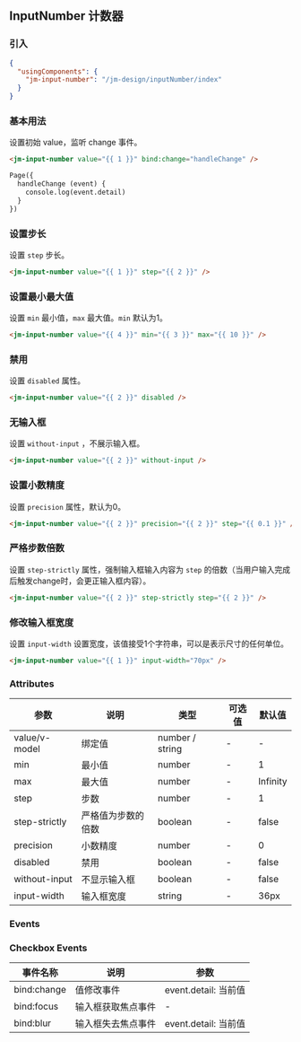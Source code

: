 ## InputNumber 计数器

### 引入

```json
{
  "usingComponents": {
    "jm-input-number": "/jm-design/inputNumber/index"
  }
}
```

### 基本用法

设置初始 value，监听 change 事件。

```html
<jm-input-number value="{{ 1 }}" bind:change="handleChange" />

Page({
  handleChange (event) {
    console.log(event.detail)
  }
})
```

### 设置步长

设置 `step` 步长。

```html
<jm-input-number value="{{ 1 }}" step="{{ 2 }}" />
```

### 设置最小最大值

设置 `min` 最小值，`max` 最大值。`min` 默认为1。

```html
<jm-input-number value="{{ 4 }}" min="{{ 3 }}" max="{{ 10 }}" />
```

### 禁用

设置 `disabled` 属性。

```html
<jm-input-number value="{{ 2 }}" disabled />
```

### 无输入框

设置 `without-input` ，不展示输入框。

```html
<jm-input-number value="{{ 2 }}" without-input />
```

### 设置小数精度

设置 `precision` 属性，默认为0。

```html
<jm-input-number value="{{ 2 }}" precision="{{ 2 }}" step="{{ 0.1 }}" />
```

### 严格步数倍数

设置 `step-strictly` 属性，强制输入框输入内容为 `step` 的倍数（当用户输入完成后触发change时，会更正输入框内容）。

```html
<jm-input-number value="{{ 2 }}" step-strictly step="{{ 2 }}" />
```

### 修改输入框宽度

设置 `input-width` 设置宽度，该值接受1个字符串，可以是表示尺寸的任何单位。

```html
<jm-input-number value="{{ 1 }}" input-width="70px" />
```

### Attributes

| 参数      | 说明                                 | 类型      | 可选值       | 默认值   |
|---------- |------------------------------------ |---------- |------------- |-------- |
| value/v-model | 绑定值 | number / string | - | - |
| min | 最小值 | number | - | 1 |
| max | 最大值 | number | - | Infinity |
| step | 步数 | number | - | 1 |
| step-strictly | 严格值为步数的倍数 | boolean | - | false |
| precision | 小数精度 | number | - | 0 |
| disabled | 禁用 | boolean | - | false |
| without-input | 不显示输入框 | boolean | - | false |
| input-width | 输入框宽度 | string | - | 36px |

### Events

### Checkbox Events

| 事件名称      | 说明                                 | 参数     |
|------------- |------------------------------------ |--------- |
| bind:change | 值修改事件 | event.detail: 当前值 |
| bind:focus | 输入框获取焦点事件 | - |
| bind:blur | 输入框失去焦点事件 | event.detail: 当前值 |
